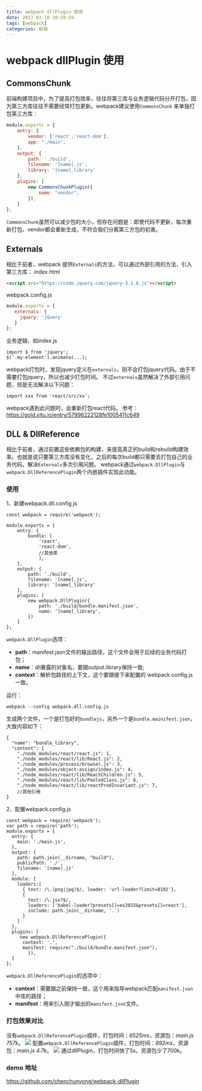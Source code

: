```yaml
---
title: webpack dllPlugin 使用
date: 2017-01-10 10:59:59
tags: [webpack]
categories: 前端
---
```


# webpack dllPlugin 使用
## CommonsChunk
前端构建项目中，为了提高打包效率，往往将第三库与业务逻辑代码分开打包，因为第三方库往往不需要经常打包更新。webpack建议使用`CommonsChunk` 来单独打包第三方库：
```js
module.exports = {
    entry: {
        vendor: ['react','react-dom'],
        app: "./main",
    },
    output: {
        path: './build',
        filename: '[name].js',
        library: '[name]_library'
    },
    plugins: [
        new CommonsChunkPlugin({
            name: "vendor",
        }),
    ]
};
```

`CommonsChunk`虽然可以减少包的大小，但存在问题是：即使代码不更新，每次重新打包，vendor都会重新生成，不符合我们分离第三方包的初衷。
## Externals
相比于前者，webpack 提供`Externals`的方法，可以通过外部引用的方法，引入第三方库：
index.html
```html
<script src="https://code.jquery.com/jquery-3.1.0.js"></script>
```
webpack.config.js
```js
module.exports = {
   externals: {
     jquery: 'jQuery'
   }
};
```
业务逻辑，如index.js
```
import $ from 'jquery';
$('.my-element').animate(...);
```
webpack打包时，发现jquery定义在`externals`，则不会打包jquery代码。由于不需要打包jquery，所以也减少打包时间。
不过`externals`虽然解决了外部引用问题，但是无法解决以下问题：
```
import xxx from 'react/src/xx';
```
webpack遇到此问题时，会重新打包react代码。
参考：https://gold.xitu.io/entry/57996222128fe1005411c649
## DLL & DllReference
相比于前者，通过前置这些依赖包的构建，来提高真正的build和rebuild构建效率。也就是说只要第三方库没有变化，之后的每次build都只需要去打包自己的业务代码，解决`Externals`多次引用问题。
webpack通过`webpack.DllPlugin`与`webpack.DllReferencePlugin`两个内嵌插件实现此功能。
### 使用
1、新建webpack.dll.config.js
```
const webpack = require('webpack');

module.exports = {
    entry: {
        bundle: [
            'react',
            'react-dom',
            //其他库
            ],
    },
    output: {
        path: './build',
        filename: '[name].js',
        library: '[name]_library'
    },
    plugins: [
        new webpack.DllPlugin({
            path: './build/bundle.manifest.json',
            name: '[name]_library',
        })
    ]
};

```

`webpack.DllPlugin`选项：
- **path**：manifest.json文件的输出路径，这个文件会用于后续的业务代码打包；
- **name**：dll暴露的对象名，要跟output.library保持一致;
- **context**：解析包路径的上下文，这个要跟接下来配置的 webpack.config.js 一致。

运行：
```
webpack --config webpack.dll.config.js
```
生成两个文件，一个是打包好的`bundlejs`，另外一个是`bundle.mainifest.json`，大致内容如下：
```
{
  "name": "bundle_library",
  "content": {
    "./node_modules/react/react.js": 1,
    "./node_modules/react/lib/React.js": 2,
    "./node_modules/process/browser.js": 3,
    "./node_modules/object-assign/index.js": 4,
    "./node_modules/react/lib/ReactChildren.js": 5,
    "./node_modules/react/lib/PooledClass.js": 6,
    "./node_modules/react/lib/reactProdInvariant.js": 7,
    //其他引用
}
```
2、配置webpack.config.js
```
const webpack = require('webpack');
var path = require('path');
module.exports = {
  entry: {
    main: './main.js',
  },
  output: {
    path: path.join(__dirname, "build"),
    publicPath: './',
    filename: '[name].js'
  },
  module: {
    loaders:[
      { test: /\.(png|jpg)$/, loader: 'url-loader?limit=8192'},
      {
        test: /\.jsx?$/,
        loaders: ['babel-loader?presets[]=es2015&presets[]=react'],
        include: path.join(__dirname, '.')
      }
    ]
  },
  plugins: [
     new webpack.DllReferencePlugin({
      context: '.',
      manifest: require("./build/bundle.manifest.json"),
        }),
  ]
};
```

`webpack.DllReferencePlugin`的选项中：
- **context**：需要跟之前保持一致，这个用来指导webpack匹配`manifest.json`中库的路径；
- **manifest**：用来引入刚才输出的`manifest.json`文件。

### 打包效果对比
没有`webpack.DllReferencePlugin`插件，打包时间：*6525ms*，资源包：*main.js 757k*。
![](/images/front/withoutDll.png)
配置`webpack.DllReferencePlugin`插件，打包时间：*892ms*，资源包：*main.js 4.7k*。
![](/images/front/dll.png)
通过dllPlugin，打包时间快了5s，资源包少了700k。
### demo 地址
https://github.com/chenchunyong/webpack-dllPlugin